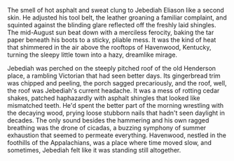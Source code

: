 The smell of hot asphalt and sweat clung to Jebediah Eliason like a second skin. He adjusted his tool belt, the leather groaning a familiar complaint, and squinted against the blinding glare reflected off the freshly laid shingles. The mid-August sun beat down with a merciless ferocity, baking the tar paper beneath his boots to a sticky, pliable mess. It was the kind of heat that shimmered in the air above the rooftops of Havenwood, Kentucky, turning the sleepy little town into a hazy, dreamlike mirage.

Jebediah was perched on the steeply pitched roof of the old Henderson place, a rambling Victorian that had seen better days. Its gingerbread trim was chipped and peeling, the porch sagged precariously, and the roof, well, the roof was Jebediah's current headache. It was a mess of rotting cedar shakes, patched haphazardly with asphalt shingles that looked like mismatched teeth. He'd spent the better part of the morning wrestling with the decaying wood, prying loose stubborn nails that hadn't seen daylight in decades. The only sound besides the hammering and his own ragged breathing was the drone of cicadas, a buzzing symphony of summer exhaustion that seemed to permeate everything. Havenwood, nestled in the foothills of the Appalachians, was a place where time moved slow, and sometimes, Jebediah felt like it was standing still altogether.
